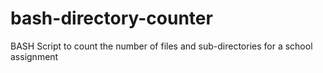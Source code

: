 # bash-directory-counter
BASH Script to count the number of files and sub-directories for a school assignment
